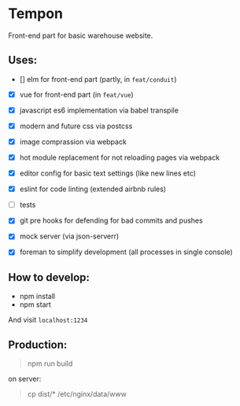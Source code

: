 # Tempon
  Front-end part for basic warehouse website.

## Uses:
  - [] elm for front-end part (partly, in `feat/conduit`)
  - [x] vue for front-end part (in `feat/vue`)
  - [x] javascript es6 implementation via babel transpile
  - [x] modern and future css via postcss
  - [x] image comprassion via webpack
  - [x] hot module replacement for not reloading pages via webpack
  - [x] editor config for basic text settings (like new lines etc)
  - [x] eslint for code linting (extended airbnb rules)
  - [ ] tests
  - [x] git pre hooks for defending for bad commits and pushes
  - [x] mock server (via json-serverr)
  - [x] foreman to simplify development (all processes in single console)


## How to develop:
  - npm install
  - npm start

  And visit `localhost:1234`


## Production:
  > npm run build

  on server:
  > cp dist/* /etc/nginx/data/www
